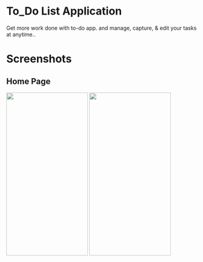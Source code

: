 # To_Do List Application

Get more work done with to-do app. and manage, capture, & edit your tasks at anytime..

# Screenshots

## Home Page
<img width="215" height="430" alt="" src="https://github.com/Tamilmani18/CODSOFT/assets/144092813/b0dae6d8-4533-4ead-9535-19d894a4043a">

<img width="215" height="430" alt="" src="https://github.com/Tamilmani18/CODSOFT/assets/144092813/6992b60d-5fcf-4df3-b58f-366bfd5f199d">
